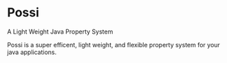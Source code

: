 # Possi
A Light Weight Java Property System

Possi is a super efficent, light weight, and flexible property system for your java applications.
